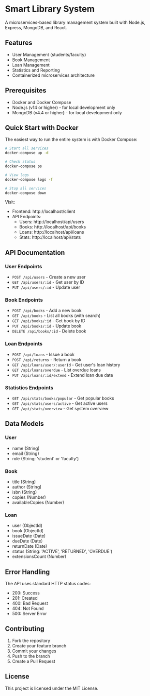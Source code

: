 # Smart Library System

A microservices-based library management system built with Node.js, Express, MongoDB, and React.

## Features

-   User Management (students/faculty)
-   Book Management
-   Loan Management
-   Statistics and Reporting
-   Containerized microservices architecture

## Prerequisites

-   Docker and Docker Compose
-   Node.js (v14 or higher) - for local development only
-   MongoDB (v4.4 or higher) - for local development only

## Quick Start with Docker

The easiest way to run the entire system is with Docker Compose:

```bash
# Start all services
docker-compose up -d

# Check status
docker-compose ps

# View logs
docker-compose logs -f

# Stop all services
docker-compose down
```

Visit:

-   Frontend: http://localhost/client
-   API Endpoints:
    -   Users: http://localhost/api/users
    -   Books: http://localhost/api/books
    -   Loans: http://localhost/api/loans
    -   Stats: http://localhost/api/stats

## API Documentation

### User Endpoints

-   `POST /api/users` - Create a new user
-   `GET /api/users/:id` - Get user by ID
-   `PUT /api/users/:id` - Update user

### Book Endpoints

-   `POST /api/books` - Add a new book
-   `GET /api/books` - List all books (with search)
-   `GET /api/books/:id` - Get book by ID
-   `PUT /api/books/:id` - Update book
-   `DELETE /api/books/:id` - Delete book

### Loan Endpoints

-   `POST /api/loans` - Issue a book
-   `POST /api/returns` - Return a book
-   `GET /api/loans/user/:userId` - Get user's loan history
-   `GET /api/loans/overdue` - List overdue loans
-   `PUT /api/loans/:id/extend` - Extend loan due date

### Statistics Endpoints

-   `GET /api/stats/books/popular` - Get popular books
-   `GET /api/stats/users/active` - Get active users
-   `GET /api/stats/overview` - Get system overview

## Data Models

### User

-   name (String)
-   email (String)
-   role (String: 'student' or 'faculty')

### Book

-   title (String)
-   author (String)
-   isbn (String)
-   copies (Number)
-   availableCopies (Number)

### Loan

-   user (ObjectId)
-   book (ObjectId)
-   issueDate (Date)
-   dueDate (Date)
-   returnDate (Date)
-   status (String: 'ACTIVE', 'RETURNED', 'OVERDUE')
-   extensionsCount (Number)

## Error Handling

The API uses standard HTTP status codes:

-   200: Success
-   201: Created
-   400: Bad Request
-   404: Not Found
-   500: Server Error

## Contributing

1. Fork the repository
2. Create your feature branch
3. Commit your changes
4. Push to the branch
5. Create a Pull Request

## License

This project is licensed under the MIT License.
